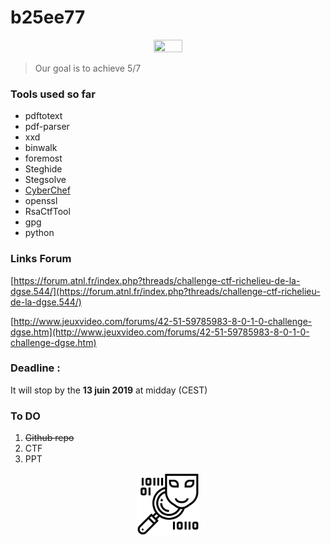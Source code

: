# b25ee77


<p align="center">
  <img width="30%" height="30%" src="/images/solved1914.bmp">
</p>

> Our goal is to achieve 5/7

### Tools used so far

 * pdftotext
 * pdf-parser
 * xxd
 * binwalk
 * foremost
 * Steghide
 * Stegsolve
 * [CyberChef](https://gchq.github.io/CyberChef/)
 * openssl 
 * RsaCtfTool
 * gpg
 * python


### Links Forum

[https://forum.atnl.fr/index.php?threads/challenge-ctf-richelieu-de-la-dgse.544/](https://forum.atnl.fr/index.php?threads/challenge-ctf-richelieu-de-la-dgse.544/)

[http://www.jeuxvideo.com/forums/42-51-59785983-8-0-1-0-challenge-dgse.htm](http://www.jeuxvideo.com/forums/42-51-59785983-8-0-1-0-challenge-dgse.htm)

### Deadline : 

It will stop by the **13 juin 2019** at midday (CEST)

### To DO 

1. ~~Github repo~~
2. CTF
3. PPT

<p align="center">
  <img width="100" height="100" src="/icon/a.png">
</p>
